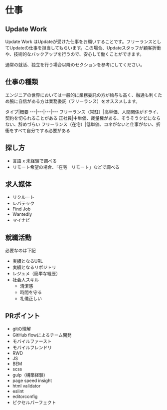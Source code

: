# 仕事

## Update Work

Update Work はUpdateが受けた仕事をお願いすることです。フリーランスとしてUpdateの仕事を担当してもらいます。この場合、Updateスタッフが顧客折衝や、技術的なバックアップを行うので、安心して働くことができます。

通常の就活、独立を行う場合以降のセクションを参考にしてください。

## 仕事の種類

エンジニアの世界においては一般的に業務委託の方が給与も高く、融通も利くため腕に自信がある方は業務委託（フリーランス）をオススメします。

タイプ|概要
---|---|---|---
フリーランス（常駐）|高単価、人間関係がドライ、契約を切られることがある
正社員|中単価、裁量権がある、そうそうクビにならない、辞めづらい
フリーランス（在宅）|低単価、コネがないと仕事がない、折衝をすべて自分でする必要がある

## 探し方

- 言語 x 未経験で調べる
- リモート希望の場合、「在宅　リモート」などで調べる

## 求人媒体

- リクルート
- レバテック
- Find Job
- Wantedly
- マイナビ

## 就職活動

必要なのは下記

- 実績となるURL
- 実績となるリポジトリ
- レジュメ（簡単な経歴）
- 社会人スキル
  - 清潔感
  - 時間を守る
  - 礼儀正しい
  
## PRポイント

- gitの理解
- GitHub flowによるチーム開発
- モバイルファースト
- モバイルフレンドリ
- RWD
- JS
- BEM
- scss
- gulp（構築経験）
- page speed insight
- html validator
- eslint
- editorconfig
- ピクセルパーフェクト